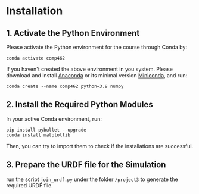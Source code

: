 # Installation
## 1. Activate the Python Environment
Please activate the Python environment for the course through Conda by:

```
conda activate comp462
```

If you haven't created the above environment in you system. Please download and install [Anaconda](https://www.anaconda.com/) or its minimal version [Miniconda](https://docs.conda.io/en/latest/miniconda.html), and run:

```
conda create --name comp462 python=3.9 numpy
```

## 2. Install the Required Python Modules

In your active Conda environment, run:

```
pip install pybullet --upgrade
conda install matplotlib
```

Then, you can try to import them to check if the installations are successful.

## 3. Prepare the URDF file for the Simulation

run the script `join_urdf.py` under the folder `/project3` to generate the required URDF file.
